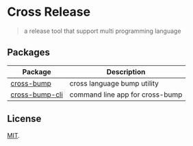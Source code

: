 # Cross Release

> a release tool that support multi programming language

## Packages

| Package                                                                                                      | Description                     |
| ------------------------------------------------------------------------------------------------------------ | ------------------------------- |
| [cross-bump](https://github.com/rainbowatcher/cross-release/blob/main/packages/cross-bump/README.md)         | cross language bump utility     |
| [cross-bump-cli](https://github.com/rainbowatcher/cross-release/blob/main/packages/cross-bump-cli/README.md) | command line app for cross-bump |

## License

[MIT](https://github.com/rainbowatcher/cross-release/blob/main/LICENSE).
